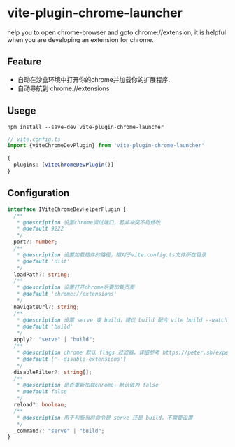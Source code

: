 # vite-plugin-chrome-launcher

help you to open chrome-browser and goto chrome://extension, it is helpful when you are developing an extension for chrome.

## Feature

- 自动在沙盒环境中打开你的chrome并加载你的扩展程序.
- 自动导航到 chrome://extensions

## Usege

`npm install --save-dev vite-plugin-chrome-launcher`

```ts
// vite.config.ts
import {viteChromeDevPlugin} from 'vite-plugin-chrome-launcher'

{
  plugins: [viteChromeDevPlugin()]
}
```

## Configuration

```ts
interface IViteChromeDevHelperPlugin {
  /**
   * @description 设置chrome调试端口，若非冲突不用修改
   * @default 9222
   */
  port?: number;
  /**
   * @description 设置加载插件的路径，相对于vite.config.ts文件所在目录
   * @default 'dist'
   */
  loadPath?: string;
  /**
   * @description 设置打开chrome后要加载页面
   * @default 'chrome://extensions'
   */
  navigateUrl?: string;
  /**
   * @description 设置 serve 或 build，建议 build 配合 vite build --watch 使用，默认值为 build
   * @default 'build'
   */
  apply?: "serve" | "build";
  /**
   * @description chrome 默认 flags 过滤器，详细参考 https://peter.sh/experiments/chromium-command-line-switches/
   * @default ['--disable-extensions']
   */
  disableFilter?: string[];
  /**
   * @description 是否重新加载chrome，默认值为 false
   * @default false
   */
  reload?: boolean;
  /**
   * @description 用于判断当前命令是 serve 还是 build，不需要设置
   */
  _command?: "serve" | "build";
}
```
